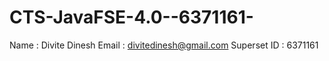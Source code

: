 # CTS-JavaFSE-4.0--6371161-
Name : Divite Dinesh
Email : divitedinesh@gmail.com
Superset ID : 6371161
